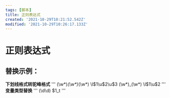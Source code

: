 ```yaml
---
tags: [脚本]
title: 正则表达式
created: '2021-10-29T10:21:52.542Z'
modified: '2021-10-29T10:26:17.133Z'
---
```


# 正则表达式
## 替换示例：
**下划线格式转驼峰格式**
'''
(\w*)_(\w*)_(\w*)
\l$1\u$2\u$3
(\w*)_(\w*)
\l$1\u$2
'''
**变量类型替换**
'''
(\d\d) 
$1_t 
'''

